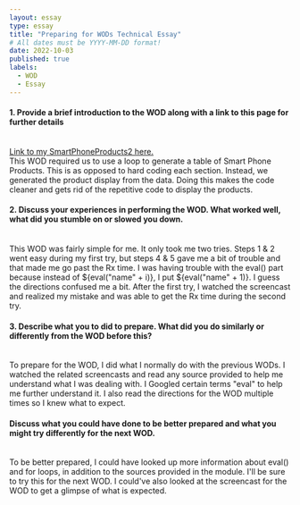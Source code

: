 ```yaml
---
layout: essay
type: essay
title: "Preparing for WODs Technical Essay"
# All dates must be YYYY-MM-DD format!
date: 2022-10-03
published: true
labels:
  - WOD
  - Essay
---
```

<h4>1. Provide a brief introduction to the WOD along with a link to this page for further details</h4><br>
<a href="https://github.com/areolajohnathan/ITM352_F22_Repo/tree/main/WODs/SmartPhoneProducts2">Link to my SmartPhoneProducts2 here.</a><br>
This WOD required us to use a loop to generate a table of Smart Phone Products. This is as opposed to hard coding each section. Instead, we generated the product display from the data. Doing this makes the code cleaner and gets rid of the repetitive code to display the products.
<h4>2. Discuss your experiences in performing the WOD. What worked well, what did you stumble on or slowed you down.</h4><br>
This WOD was fairly simple for me. It only took me two tries. Steps 1 & 2 went easy during my first try, but steps 4 & 5 gave me a bit of trouble and that made me go past the Rx time. I was having trouble with the eval() part because instead of ${eval("name" + i)}, I put ${eval("name" + 1)}. I guess the directions confused me a bit. After the first try, I watched the screencast and realized my mistake and was able to get the Rx time during the second try.

<h4>3. Describe what you to did to prepare. What did you do similarly or differently from the WOD before this?</h4><br>
To prepare for the WOD, I did what I normally do with the previous WODs. I watched the related screencasts and read any source provided to help me understand what I was dealing with. I Googled certain terms "eval" to help me further understand it. I also read the directions for the WOD multiple times so I knew what to expect.

<h4>Discuss what you could have done to be better prepared and what you might try differently for the next WOD.</h4><br>
To be better prepared, I could have looked up more information about eval() and for loops, in addition to the sources provided in the module. I'll be sure to try this for the next WOD. I could've also looked at the screencast for the WOD to get a glimpse of what is expected.
